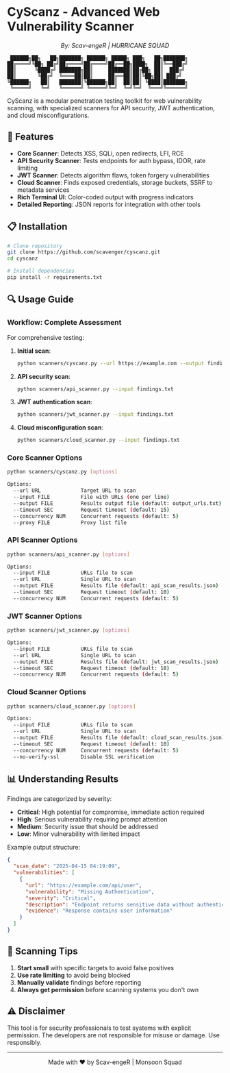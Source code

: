 # CyScanz - Advanced Web Vulnerability Scanner

<p align="center">
  <em>By: Scav-engeR | HURRICANE SQUAD</em>
</p>

```
 ██████╗██╗   ██╗███████╗ ██████╗ █████╗ ███╗   ██╗███████╗
██╔════╝╚██╗ ██╔╝██╔════╝██╔════╝██╔══██╗████╗  ██║╚══███╔╝
██║      ╚████╔╝ ███████╗██║     ███████║██╔██╗ ██║  ███╔╝ 
██║       ╚██╔╝  ╚════██║██║     ██╔══██║██║╚██╗██║ ███╔╝  
╚██████╗   ██║   ███████║╚██████╗██║  ██║██║ ╚████║███████╗
 ╚═════╝   ╚═╝   ╚══════╝ ╚═════╝╚═╝  ╚═╝╚═╝  ╚═══╝╚══════╝ 
```

CyScanz is a modular penetration testing toolkit for web vulnerability scanning, with specialized scanners for API security, JWT authentication, and cloud misconfigurations.

## 🚀 Features

- **Core Scanner**: Detects XSS, SQLi, open redirects, LFI, RCE
- **API Security Scanner**: Tests endpoints for auth bypass, IDOR, rate limiting
- **JWT Scanner**: Detects algorithm flaws, token forgery vulnerabilities
- **Cloud Scanner**: Finds exposed credentials, storage buckets, SSRF to metadata services
- **Rich Terminal UI**: Color-coded output with progress indicators
- **Detailed Reporting**: JSON reports for integration with other tools

## 📋 Installation

```bash
# Clone repository
git clone https://github.com/scavenger/cyscanz.git
cd cyscanz

# Install dependencies
pip install -r requirements.txt
```

## 🔍 Usage Guide

### Workflow: Complete Assessment

For comprehensive testing:

1. **Initial scan**:
   ```bash
   python scanners/cyscanz.py --url https://example.com --output findings.txt
   ```

2. **API security scan**:
   ```bash
   python scanners/api_scanner.py --input findings.txt
   ```

3. **JWT authentication scan**:
   ```bash
   python scanners/jwt_scanner.py --input findings.txt
   ```

4. **Cloud misconfiguration scan**:
   ```bash
   python scanners/cloud_scanner.py --input findings.txt
   ```

### Core Scanner Options

```bash
python scanners/cyscanz.py [options]

Options:
  --url URL             Target URL to scan
  --input FILE          File with URLs (one per line)
  --output FILE         Results output file (default: output_urls.txt)
  --timeout SEC         Request timeout (default: 15)
  --concurrency NUM     Concurrent requests (default: 5)
  --proxy FILE          Proxy list file
```

### API Scanner Options

```bash
python scanners/api_scanner.py [options]

Options:
  --input FILE          URLs file to scan
  --url URL             Single URL to scan
  --output FILE         Results file (default: api_scan_results.json)
  --timeout SEC         Request timeout (default: 10)
  --concurrency NUM     Concurrent requests (default: 5)
```

### JWT Scanner Options

```bash
python scanners/jwt_scanner.py [options]

Options:
  --input FILE          URLs file to scan
  --url URL             Single URL to scan
  --output FILE         Results file (default: jwt_scan_results.json)
  --timeout SEC         Request timeout (default: 10)
  --concurrency NUM     Concurrent requests (default: 5)
```

### Cloud Scanner Options

```bash
python scanners/cloud_scanner.py [options]

Options:
  --input FILE          URLs file to scan
  --url URL             Single URL to scan
  --output FILE         Results file (default: cloud_scan_results.json)
  --timeout SEC         Request timeout (default: 10)
  --concurrency NUM     Concurrent requests (default: 5)
  --no-verify-ssl       Disable SSL verification
```

## 📊 Understanding Results

Findings are categorized by severity:
- **Critical**: High potential for compromise, immediate action required
- **High**: Serious vulnerability requiring prompt attention
- **Medium**: Security issue that should be addressed
- **Low**: Minor vulnerability with limited impact

Example output structure:
```json
{
  "scan_date": "2025-04-15 04:19:09",
  "vulnerabilities": [
    {
      "url": "https://example.com/api/user",
      "vulnerability": "Missing Authentication",
      "severity": "Critical",
      "description": "Endpoint returns sensitive data without authentication",
      "evidence": "Response contains user information"
    }
  ]
}
```

## 📝 Scanning Tips

1. **Start small** with specific targets to avoid false positives
2. **Use rate limiting** to avoid being blocked
3. **Manually validate** findings before reporting
4. **Always get permission** before scanning systems you don't own

## ⚠️ Disclaimer

This tool is for security professionals to test systems with explicit permission. The developers are not responsible for misuse or damage. Use responsibly.

---

<p align="center">Made with ❤️ by Scav-engeR | Monsoon Squad</p>
